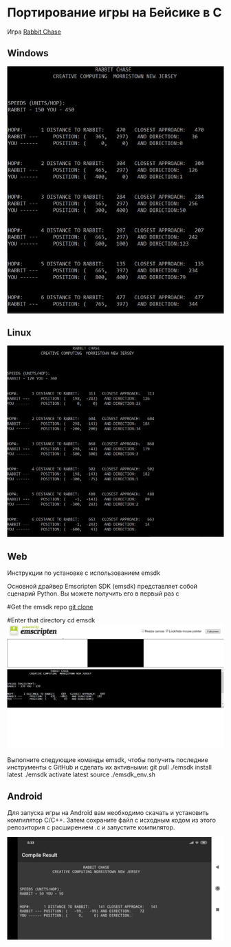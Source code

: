 # Портирование игры на Бейсике в C
Игра [Rabbit Chase](https://www.atariarchives.org/morebasicgames/showpage.php?page=132)

## Windows

![Alt-текст](https://raw.githubusercontent.com/ADkii-q/GAME-C/main/screen/win.png)

## Linux
![Alt-текст](https://raw.githubusercontent.com/ADkii-q/GAME-C/main/screen/gcc.png)

## Web
Инструкции по установке с использованием emsdk

Основной драйвер Emscripten SDK (emsdk) представляет собой сценарий Python. Вы можете получить его в первый раз с

#Get the 
emsdk repo
[git clone](https://github.com/emscripten-core/emsdk.git)

#Enter that directory
cd emsdk
![Alt-текст](https://raw.githubusercontent.com/ADkii-q/GAME-C/main/screen/web.png)

Выполните следующие команды emsdk, чтобы получить последние инструменты с GitHub и сделать их активными:
git pull
./emsdk install latest
./emsdk activate latest
source ./emsdk_env.sh
## Android
Для запуска игры на Android вам необходимо скачать и установить компилятор C/C++. Затем сохраните файл с исходным кодом из этого репозитория с расширением .c и запустите компилятор.

![Alt-текст](https://github.com/ADkii-q/GAME-C/blob/main/screen/Screen.c.png?raw=true)

